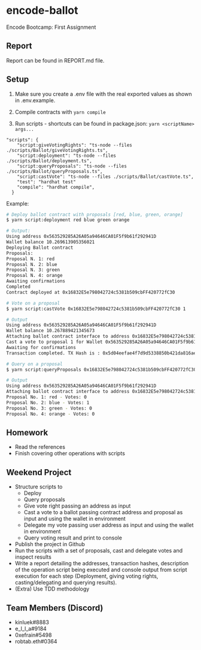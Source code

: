 # encode-ballot

Encode Bootcamp: First Assignment

## Report

Report can be found in REPORT.md file.

## Setup

1. Make sure you create a .env file with the real exported values as shown in .env.example.

2. Compile contracts with `yarn compile`

3. Run scripts - shortcuts can be found in package.json: `yarn <scriptName> args...`

```
"scripts": {
    "script:giveVotingRights": "ts-node --files ./scripts/Ballot/giveVotingRights.ts",
    "script:deployment": "ts-node --files ./scripts/Ballot/deployment.ts",
    "script:queryProposals": "ts-node --files ./scripts/Ballot/queryProposals.ts",
    "script:castVote": "ts-node --files ./scripts/Ballot/castVote.ts",
    "test": "hardhat test"
    "compile": "hardhat compile",
  }
```

Example:

```bash
# Deploy ballot contract with proposals [red, blue, green, orange]
$ yarn script:deployment red blue green orange

# Output:
Using address 0x563529285A26A05a94646CA01F5f9b61f292941D
Wallet balance 10.269613905356021
Deploying Ballot contract
Proposals:
Proposal N. 1: red
Proposal N. 2: blue
Proposal N. 3: green
Proposal N. 4: orange
Awaiting confirmations
Completed
Contract deployed at 0x16832E5e798042724c5381b509cbFF420772fC30

# Vote on a proposal
$ yarn script:castVote 0x16832E5e798042724c5381b509cbFF420772fC30 1

# Output
Using address 0x563529285A26A05a94646CA01F5f9b61f292941D
Wallet balance 10.267889421345673
Attaching ballot contract interface to address 0x16832E5e798042724c5381b509cbFF420772fC30
Cast a vote to proposal 1 for Wallet 0x563529285A26A05a94646CA01F5f9b61f292941D
Awaiting for confirmations
Transaction completed. TX Hash is : 0x5d04eefae4f7d9d5338850b421da816aee8ed572c22929530c4644ca76f8aa54

# Query on a proposal
$ yarn script:queryProposals 0x16832E5e798042724c5381b509cbFF420772fC30

# Output
Using address 0x563529285A26A05a94646CA01F5f9b61f292941D
Attaching ballot contract interface to address 0x16832E5e798042724c5381b509cbFF420772fC30
Proposal No. 1: red - Votes: 0
Proposal No. 2: blue - Votes: 1
Proposal No. 3: green - Votes: 0
Proposal No. 4: orange - Votes: 0

```

## Homework

- Read the references
- Finish covering other operations with scripts

## Weekend Project

- Structure scripts to
  - Deploy
  - Query proposals
  - Give vote right passing an address as input
  - Cast a vote to a ballot passing contract address and proposal as input and using the wallet in environment
  - Delegate my vote passing user address as input and using the wallet in environment
  - Query voting result and print to console
- Publish the project in Github
- Run the scripts with a set of proposals, cast and delegate votes and inspect results
- Write a report detailing the addresses, transaction hashes, description of the operation script being executed and console output from script execution for each step (Deployment, giving voting rights, casting/delegating and querying results).
- (Extra) Use TDD methodology

## Team Members (Discord)

- kinluek#8883
- e_l_l_a#9184
- 0xefrain#5498
- robtab.eth#0364
